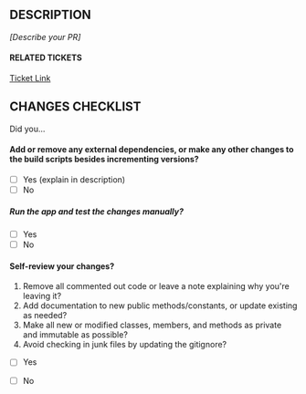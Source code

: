 ## DESCRIPTION
*[Describe your PR]*

#### RELATED TICKETS
[Ticket Link](https://www.example.com)

## CHANGES CHECKLIST

Did you...

#### Add or remove any external dependencies, or make any other changes to the build scripts besides incrementing versions?
- [ ] Yes (explain in description)
- [ ] No

##### Run the app and test the changes manually?
- [ ] Yes
- [ ] No

#### Self-review your changes?
1. Remove all commented out code or leave a note explaining why you're leaving it?
2. Add documentation to new public methods/constants, or update existing as needed?
3. Make all new or modified classes, members, and methods as private and immutable as possible?
4. Avoid checking in junk files by updating the gitignore?
- [ ] Yes
- [ ] No

